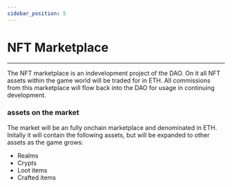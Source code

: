 ```yaml
---
sidebar_position: 5
---
```


# NFT Marketplace

---

The NFT marketplace is an indevelopment project of the DAO. On it all NFT assets within the game world will be traded for in ETH. All commissions from this marketplace will flow back into the DAO for usage in continuing development.

### assets on the market

The market will be an fully onchain marketplace and denominated in ETH. Initally it will contain the following assets, but will be expanded to other assets as the game grows:

- Realms
- Crypts
- Loot items
- Crafted items